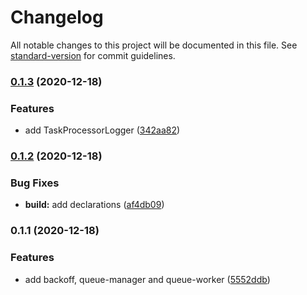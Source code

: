 # Changelog

All notable changes to this project will be documented in this file. See [standard-version](https://github.com/conventional-changelog/standard-version) for commit guidelines.

### [0.1.3](https://github.com/exportarts/bullmq-utils/compare/v0.1.2...v0.1.3) (2020-12-18)


### Features

* add TaskProcessorLogger ([342aa82](https://github.com/exportarts/bullmq-utils/commit/342aa822c08cd478ed921847428d4aaebe27ba04))

### [0.1.2](https://github.com/exportarts/bullmq-utils/compare/v0.1.1...v0.1.2) (2020-12-18)


### Bug Fixes

* **build:** add declarations ([af4db09](https://github.com/exportarts/bullmq-utils/commit/af4db0997ffbb8a6e41098a80370952a0f9f2d28))

### 0.1.1 (2020-12-18)


### Features

* add backoff, queue-manager and queue-worker ([5552ddb](https://github.com/exportarts/bullmq-utils/commit/5552ddb4dd98fc2388f1b734a4d8d901bb797bfb))
